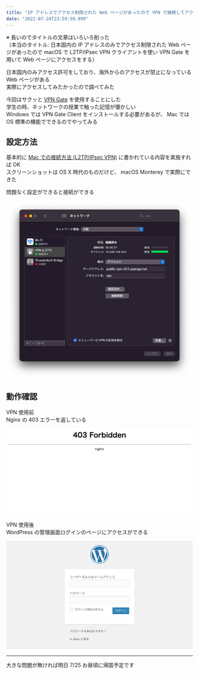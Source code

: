 ```yaml
---
title: "IP アドレスでアクセス制限された Web ページがあったので VPN で接続してアクセスをする"
date: "2022-07-24T23:59:59.999"
---
```


※ 長いのでタイトルの文章はいろいろ削った  
（本当のタイトル: 日本国内の IP アドレスのみでアクセス制限された Web ページがあったので macOS で L2TP/IPsec VPN クライアントを使い VPN Gate を用いて Web ページにアクセスをする）

日本国内のみアクセス許可をしており、海外からのアクセスが禁止になっている Web ページがある  
実際にアクセスしてみたかったので調べてみた

今回はサクッと [VPN Gate](https://www.vpngate.net/ja/) を使用することにした  
学生の時、ネットワークの授業で触った記憶が懐かしい  
Windows では VPN Gate Client をインストールする必要があるが、 Mac では OS 標準の機能でできるのでやってみる


## 設定方法

基本的に [Mac での接続方法 (L2TP/IPsec VPN)](https://www.vpngate.net/ja/howto_l2tp.aspx#mac) に書かれている内容を実施すれば OK  
スクリーンショットは OS X 時代のものだけど、 macOS Monterey で実際にできた

問題なく設定ができると接続ができる  

![接続設定](./images/001.png)


## 動作確認

VPN 使用前  
Nginx の 403 エラーを返している

![使用前](./images/002.png)

VPN 使用後  
WordPress の管理画面ログインのページにアクセスができる

![使用後](./images/003.png)


---

大きな問題が無ければ明日 7/25 お昼頃に帰国予定です
